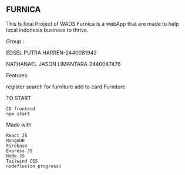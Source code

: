 ## FURNICA
This is final Project of WADS
  Furnica is a webApp that are made to help local indonesia business to thrive.

Group :

EDSEL PUTRA HARREN-2440081942

NATHANAEL JASON LIMANTARA-2440047476

Features: 

register
search for furniture
add to card Furniture

TO START 
```
CD frontend  
npm start
```

Made with 
```
React JS
MongoDB
Firebase
Express JS
Node JS
Tailwind CSS
nodeflux(on progress)
```
